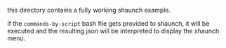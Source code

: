 this directory contains a fully working shaunch example.

if the `commands-by-script` bash file gets provided to shaunch, it will be executed and the resulting json
will be interpreted to display the shaunch menu.
